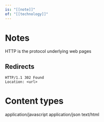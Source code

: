 ```yaml
---
is: "[[note]]"
of: "[[technology]]"
---
```

# Notes
HTTP is the protocol underlying web pages

## Redirects
```
HTTP/1.1 302 Found
Location: <url>
```

# Content types
application/javascript
application/json
text/html
